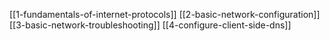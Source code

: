 [[1-fundamentals-of-internet-protocols]]
[[2-basic-network-configuration]]
[[3-basic-network-troubleshooting]]
[[4-configure-client-side-dns]]
